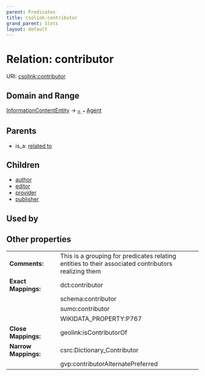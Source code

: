 ```yaml
---
parent: Predicates
title: csolink:contributor
grand_parent: Slots
layout: default
---
```


# Relation: contributor




URI: [csolink:contributor](https://w3id.org/csolink/vocab/contributor)

## Domain and Range

[InformationContentEntity](InformationContentEntity.md) ->  <sub>0..*</sub> [Agent](Agent.md)

## Parents

 *  is_a: [related to](related_to.md)

## Children

 *  [author](author.md)
 *  [editor](editor.md)
 *  [provider](provider.md)
 *  [publisher](publisher.md)

## Used by


## Other properties

|  |  |  |
| --- | --- | --- |
| **Comments:** | | This is a grouping for predicates relating entities to their associated contributors realizing them |
| **Exact Mappings:** | | dct:contributor |
|  | | schema:contributor |
|  | | sumo:contributor |
|  | | WIKIDATA_PROPERTY:P767 |
| **Close Mappings:** | | geolink:isContributorOf |
| **Narrow Mappings:** | | csrc:Dictionary_Contributor |
|  | | gvp:contributorAlternatePreferred |


